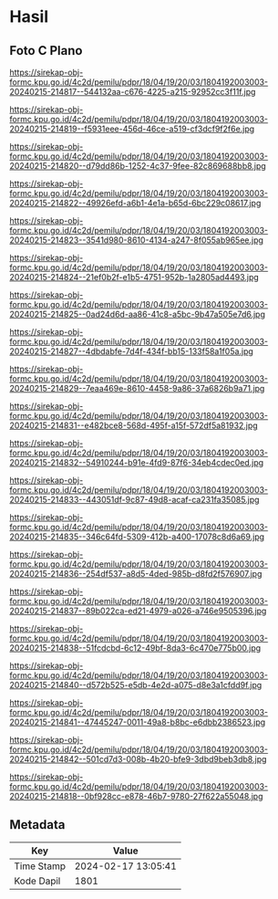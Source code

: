 # Hasil

## Foto C Plano

https://sirekap-obj-formc.kpu.go.id/4c2d/pemilu/pdpr/18/04/19/20/03/1804192003003-20240215-214817--544132aa-c676-4225-a215-92952cc3f11f.jpg

https://sirekap-obj-formc.kpu.go.id/4c2d/pemilu/pdpr/18/04/19/20/03/1804192003003-20240215-214819--f5931eee-456d-46ce-a519-cf3dcf9f2f6e.jpg

https://sirekap-obj-formc.kpu.go.id/4c2d/pemilu/pdpr/18/04/19/20/03/1804192003003-20240215-214820--d79dd86b-1252-4c37-9fee-82c869688bb8.jpg

https://sirekap-obj-formc.kpu.go.id/4c2d/pemilu/pdpr/18/04/19/20/03/1804192003003-20240215-214822--49926efd-a6b1-4e1a-b65d-6bc229c08617.jpg

https://sirekap-obj-formc.kpu.go.id/4c2d/pemilu/pdpr/18/04/19/20/03/1804192003003-20240215-214823--3541d980-8610-4134-a247-8f055ab965ee.jpg

https://sirekap-obj-formc.kpu.go.id/4c2d/pemilu/pdpr/18/04/19/20/03/1804192003003-20240215-214824--21ef0b2f-e1b5-4751-952b-1a2805ad4493.jpg

https://sirekap-obj-formc.kpu.go.id/4c2d/pemilu/pdpr/18/04/19/20/03/1804192003003-20240215-214825--0ad24d6d-aa86-41c8-a5bc-9b47a505e7d6.jpg

https://sirekap-obj-formc.kpu.go.id/4c2d/pemilu/pdpr/18/04/19/20/03/1804192003003-20240215-214827--4dbdabfe-7d4f-434f-bb15-133f58a1f05a.jpg

https://sirekap-obj-formc.kpu.go.id/4c2d/pemilu/pdpr/18/04/19/20/03/1804192003003-20240215-214829--7eaa469e-8610-4458-9a86-37a6826b9a71.jpg

https://sirekap-obj-formc.kpu.go.id/4c2d/pemilu/pdpr/18/04/19/20/03/1804192003003-20240215-214831--e482bce8-568d-495f-a15f-572df5a81932.jpg

https://sirekap-obj-formc.kpu.go.id/4c2d/pemilu/pdpr/18/04/19/20/03/1804192003003-20240215-214832--54910244-b91e-4fd9-87f6-34eb4cdec0ed.jpg

https://sirekap-obj-formc.kpu.go.id/4c2d/pemilu/pdpr/18/04/19/20/03/1804192003003-20240215-214833--443051df-9c87-49d8-acaf-ca231fa35085.jpg

https://sirekap-obj-formc.kpu.go.id/4c2d/pemilu/pdpr/18/04/19/20/03/1804192003003-20240215-214835--346c64fd-5309-412b-a400-17078c8d6a69.jpg

https://sirekap-obj-formc.kpu.go.id/4c2d/pemilu/pdpr/18/04/19/20/03/1804192003003-20240215-214836--254df537-a8d5-4ded-985b-d8fd2f576907.jpg

https://sirekap-obj-formc.kpu.go.id/4c2d/pemilu/pdpr/18/04/19/20/03/1804192003003-20240215-214837--89b022ca-ed21-4979-a026-a746e9505396.jpg

https://sirekap-obj-formc.kpu.go.id/4c2d/pemilu/pdpr/18/04/19/20/03/1804192003003-20240215-214838--51fcdcbd-6c12-49bf-8da3-6c470e775b00.jpg

https://sirekap-obj-formc.kpu.go.id/4c2d/pemilu/pdpr/18/04/19/20/03/1804192003003-20240215-214840--d572b525-e5db-4e2d-a075-d8e3a1cfdd9f.jpg

https://sirekap-obj-formc.kpu.go.id/4c2d/pemilu/pdpr/18/04/19/20/03/1804192003003-20240215-214841--47445247-0011-49a8-b8bc-e6dbb2386523.jpg

https://sirekap-obj-formc.kpu.go.id/4c2d/pemilu/pdpr/18/04/19/20/03/1804192003003-20240215-214842--501cd7d3-008b-4b20-bfe9-3dbd9beb3db8.jpg

https://sirekap-obj-formc.kpu.go.id/4c2d/pemilu/pdpr/18/04/19/20/03/1804192003003-20240215-214818--0bf928cc-e878-46b7-9780-27f622a55048.jpg


## Metadata

| Key        | Value               |
| ---------- | ------------------- |
| Time Stamp | 2024-02-17 13:05:41 |
| Kode Dapil | 1801                |



